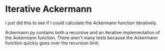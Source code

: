 # Iterative Ackermann

I just did this to see if I could calculate the Ackermann function iteratively.

Ackermann.py contains both a recursive and an iterative implementation of the Ackermann function.
There aren't many tests because the Ackermann function quickly goes over the recursion limit.
